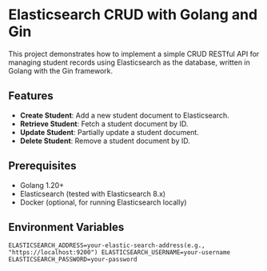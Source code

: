 # Elasticsearch CRUD with Golang and Gin

This project demonstrates how to implement a simple CRUD RESTful API for managing student records using Elasticsearch as the database, written in Golang with the Gin framework.

## Features

- **Create Student**: Add a new student document to Elasticsearch.
- **Retrieve Student**: Fetch a student document by ID.
- **Update Student**: Partially update a student document.
- **Delete Student**: Remove a student document by ID.

## Prerequisites

- Golang 1.20+
- Elasticsearch (tested with Elasticsearch 8.x)
- Docker (optional, for running Elasticsearch locally)

## Environment Variables

`ELASTICSEARCH_ADDRESS=your-elastic-search-address(e.g., "https://localhost:9200")
ELASTICSEARCH_USERNAME=your-username
ELASTICSEARCH_PASSWORD=your-password`